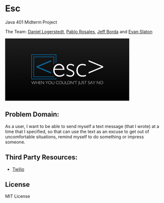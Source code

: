 # Esc
Java 401 Midterm Project

The Team: [Daniel Logerstedt](https://github.com/daniellogerstedt), [Pablo Rosales](https://github.com/Pablito14), [Jeff Borda](https://github.com/jeffborda) and [Evan Slaton](https://github.com/evanslaton)

![Esc Logo](assets/esc-logo.png)

## Problem Domain:
As a user, I want to be able to send myself a text message (that I wrote) at a time that I specified, so that can use the text as an excuse to get out of uncomfortable situations, remind myself to do something or impress someone.

## Third Party Resources:
* [Twilio](https://www.twilio.com/docs/sms)

## License
MIT License
